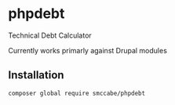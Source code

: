 # phpdebt
Technical Debt Calculator

Currently works primarly against Drupal modules

## Installation

```
composer global require smccabe/phpdebt
```
